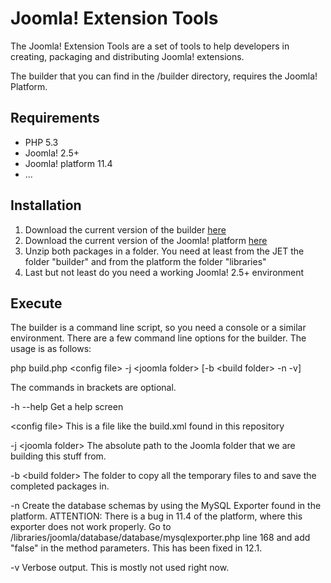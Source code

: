Joomla! Extension Tools
=======================
The Joomla! Extension Tools are a set of tools to help developers in creating, packaging and distributing Joomla! extensions.

The builder that you can find in the /builder directory, requires the Joomla! Platform.

Requirements
------------

- PHP 5.3
- Joomla! 2.5+
- Joomla! platform 11.4
- ...

Installation
------------

1. Download the current version of the builder <a href="https://github.com/jtools/jet/zipball/master">here</a>
2. Download the current version of the Joomla! platform <a href="https://github.com/joomla/joomla-platform/zipball/11.4">here</a>
3. Unzip both packages in a folder. You need at least from the JET the folder "builder" and from the platform the folder "libraries"
4. Last but not least do you need a working Joomla! 2.5+ environment

Execute
-------

The builder is a command line script, so you need a console or a similar environment.
There are a few command line options for the builder. The usage is as follows:

php build.php &lt;config file&gt; -j &lt;joomla folder&gt; [-b &lt;build folder&gt; -n -v]

The commands in brackets are optional.

-h --help Get a help screen

&lt;config file&gt; This is a file like the build.xml found in this repository

-j &lt;joomla folder&gt; The absolute path to the Joomla folder that we are building this stuff from.

-b &lt;build folder&gt; The folder to copy all the temporary files to and save the completed packages in.

-n Create the database schemas by using the MySQL Exporter found in the platform. ATTENTION: There is a bug in 11.4 of the platform, where this exporter does not work properly. Go to /libraries/joomla/database/database/mysqlexporter.php line 168 and add "false" in the method parameters. This has been fixed in 12.1.

-v Verbose output. This is mostly not used right now.